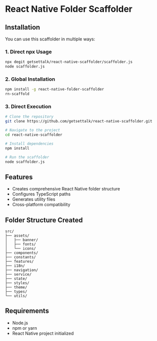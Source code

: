 # React Native Folder Scaffolder

## Installation

You can use this scaffolder in multiple ways:

### 1. Direct npx Usage
```bash
npx degit getsettalk/react-native-scaffolder/scaffolder.js
node scaffolder.js
```

### 2. Global Installation
```bash
npm install -g react-native-folder-scaffolder
rn-scaffold
```

### 3. Direct Execution
```bash
# Clone the repository
git clone https://github.com/getsettalk/react-native-scaffolder.git

# Navigate to the project
cd react-native-scaffolder

# Install dependencies
npm install

# Run the scaffolder
node scaffolder.js
```

## Features
- Creates comprehensive React Native folder structure
- Configures TypeScript paths
- Generates utility files
- Cross-platform compatibility

## Folder Structure Created
```
src/
├── assets/
│   ├── banner/
│   ├── fonts/
│   └── icons/
├── components/
├── constants/
├── features/
├── i18n/
├── navigation/
├── service/
├── state/
├── styles/
├── theme/
├── types/
└── utils/
```

## Requirements
- Node.js
- npm or yarn
- React Native project initialized
